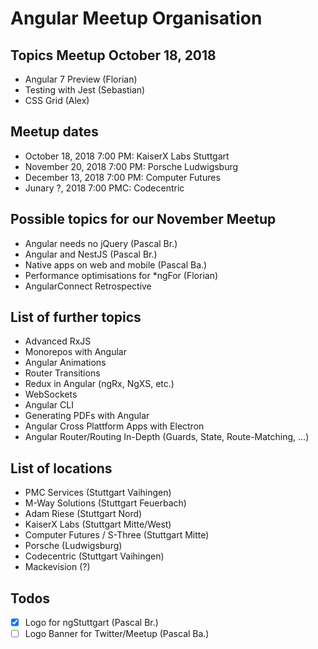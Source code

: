 # Angular Meetup Organisation

## Topics Meetup October 18, 2018
- Angular 7 Preview (Florian)
- Testing with Jest (Sebastian)
- CSS Grid (Alex)

## Meetup dates
- October 18, 2018 7:00 PM: KaiserX Labs Stuttgart
- November 20, 2018 7:00 PM: Porsche Ludwigsburg
- December 13, 2018 7:00 PM: Computer Futures
- Junary ?, 2018 7:00 PMC: Codecentric

## Possible topics for our November Meetup
- Angular needs no jQuery (Pascal Br.)
- Angular and NestJS (Pascal Br.)
- Native apps on web and mobile (Pascal Ba.)
- Performance optimisations for \*ngFor (Florian)
- AngularConnect Retrospective

## List of further topics
- Advanced RxJS
- Monorepos with Angular
- Angular Animations
- Router Transitions
- Redux in Angular (ngRx, NgXS, etc.)
- WebSockets
- Angular CLI
- Generating PDFs with Angular
- Angular Cross Plattform Apps with Electron
- Angular Router/Routing In-Depth (Guards, State, Route-Matching, ...)

## List of locations
- PMC Services (Stuttgart Vaihingen)
- M-Way Solutions (Stuttgart Feuerbach)
- Adam Riese (Stuttgart Nord)
- KaiserX Labs (Stuttgart Mitte/West)
- Computer Futures / S-Three (Stuttgart Mitte)
- Porsche (Ludwigsburg)
- Codecentric (Stuttgart Vaihingen)
- Mackevision (?)

## Todos
- [X] Logo for ngStuttgart (Pascal Br.)
- [ ] Logo Banner for Twitter/Meetup (Pascal Ba.)
